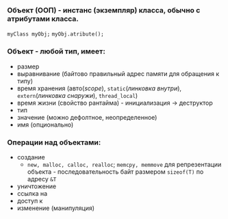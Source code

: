 ### **Объект (ООП)** - инстанс (экземпляр) класса, обычно с атрибутами класса.
`myClass myObj;`
`myObj.atribute();`

### **Объект** - любой тип, имеет:
- размер
- выравнивание (байтово правильный адрес памяти для обращения к типу)
- время хранения (авто(*scope*), `static`(*линковка внутри*), `extern`(*линковка снаружи*), `thread_local`)
- время жизни (свойство рантайма) - инициализация -> деструктор
- тип
- значение (можно дефолтное, неопределенное)
- имя (опционально)

### **Операции** над объектами:
- создание
	- `new, malloc, calloc, realloc`; `memcpy, memmove` для репрезентации объекта - последовательность байт размером `sizeof(T)` по адресу `&T`
- уничтожение
- ссылка на
- доступ к
- изменение (манипуляция)